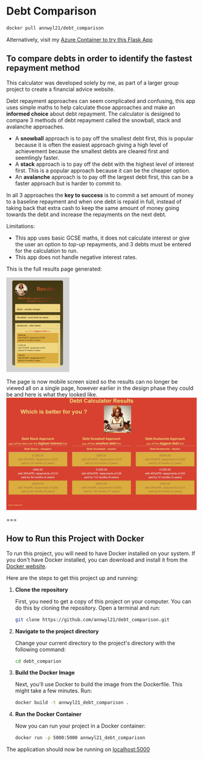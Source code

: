 # Debt Comparison

```bash
docker pull annwyl21/debt_comparison
```

Alternatively, visit my [Azure Container to try this Flask App](https://debt-comparison.wittyflower-04a4021a.westus2.azurecontainerapps.io/)

## To compare debts in order to identify the fastest repayment method

This calculator was developed solely by me, as part of a larger group project to create a financial advice website.

Debt repayment approaches can seem complicated and confusing, this app uses simple maths to help calculate those approaches and make an **informed choice** about debt repayment. The calculator is designed to compare 3 methods of debt repayment called the snowball, stack and avalanche approaches.

- A **snowball** approach is to pay off the smallest debt first, this is popular because it is often the easiest approach giving a high level of achievement because the smallest debts are cleared first and seemlingly faster.
- A **stack** approach is to pay off the debt with the highest level of interest first. This is a popular approach because it can be the cheaper option.
- An **avalanche** approach is to pay off the largest debt first, this can be a faster approach but is harder to commit to.

In all 3 approaches the __key to success__ is to commit a set amount of money to a baseline repayment and when one debt is repaid in full, instead of taking back that extra cash to keep the same amount of money going towards the debt and increase the repayments on the next debt.

Limitations:
- This app uses basic GCSE maths, it does not calculate interest or give the user an option to _top-up_ repayments, and 3 debts must be entered for the calculation to run.
- This app does not handle negative interest rates.

This is the full results page generated:

![Image - Results page from debt comparison app](./application/static/images/debt_comparison_small.png)

The page is now mobile screen sized so the results can no longer be viewed all on a single page, however earlier in the design phase they could be and here is what they looked like.
![Image - Results page from debt comparison app](./application/static/images/debtcomparison.jpg)

===
## How to Run this Project with Docker

To run this project, you will need to have Docker installed on your system. If you don't have Docker installed, you can download and install it from the [Docker website](https://www.docker.com/get-started).

Here are the steps to get this project up and running:

1. **Clone the repository**

   First, you need to get a copy of this project on your computer. You can do this by cloning the repository. Open a terminal and run:

   ```bash
   git clone https://github.com/annwyl21/debt_comparison.git
   ```

2. **Navigate to the project directory**

   Change your current directory to the project's directory with the following command:

   ```bash
   cd debt_comparion
   ```

3. **Build the Docker Image**

   Next, you'll use Docker to build the image from the Dockerfile. This might take a few minutes. Run:

   ```bash
   docker build -t annwyl21_debt_comparison .
   ```

4. **Run the Docker Container**

   Now you can run your project in a Docker container:

   ```bash
   docker run -p 5000:5000 annwyl21_debt_comparison
   ```
The application should now be running on [localhost:5000](http://localhost:5000)
